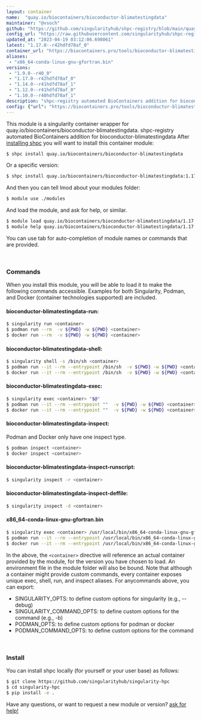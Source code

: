 ```yaml
---
layout: container
name:  "quay.io/biocontainers/bioconductor-blimatestingdata"
maintainer: "@vsoch"
github: "https://github.com/singularityhub/shpc-registry/blob/main/quay.io/biocontainers/bioconductor-blimatestingdata/container.yaml"
config_url: "https://raw.githubusercontent.com/singularityhub/shpc-registry/main/quay.io/biocontainers/bioconductor-blimatestingdata/container.yaml"
updated_at: "2023-04-19 03:12:06.698061"
latest: "1.17.0--r42hdfd78af_0"
container_url: "https://biocontainers.pro/tools/bioconductor-blimatestingdata"
aliases:
 - "x86_64-conda-linux-gnu-gfortran.bin"
versions:
 - "1.9.0--r40_0"
 - "1.17.0--r42hdfd78af_0"
 - "1.14.0--r41hdfd78af_1"
 - "1.12.0--r41hdfd78af_0"
 - "1.10.0--r40hdfd78af_1"
description: "shpc-registry automated BioContainers addition for bioconductor-blimatestingdata"
config: {"url": "https://biocontainers.pro/tools/bioconductor-blimatestingdata", "maintainer": "@vsoch", "description": "shpc-registry automated BioContainers addition for bioconductor-blimatestingdata", "latest": {"1.17.0--r42hdfd78af_0": "sha256:8d1a247e0f4f0b7393219b19729ee6ae0b2974091000dc6d26416da8920dfe7a"}, "tags": {"1.9.0--r40_0": "sha256:e49df655d63121d55ccb57e7725b0f4f5ccf83f14ea8b409b8e0499398947cc2", "1.17.0--r42hdfd78af_0": "sha256:8d1a247e0f4f0b7393219b19729ee6ae0b2974091000dc6d26416da8920dfe7a", "1.14.0--r41hdfd78af_1": "sha256:8976e75b6078c9ff1e95213fd4d531b0fe6fcfc191e459988e1e32b914702540", "1.12.0--r41hdfd78af_0": "sha256:a618b20908033aa4b83f5ab9fddc3cc6081904084161b94311a2a01b6fd2c1fe", "1.10.0--r40hdfd78af_1": "sha256:1d7818236eaa808f4430a97ca17be81bdc533f87e7848650f439d2439dac64b4"}, "docker": "quay.io/biocontainers/bioconductor-blimatestingdata", "aliases": {"x86_64-conda-linux-gnu-gfortran.bin": "/usr/local/bin/x86_64-conda-linux-gnu-gfortran.bin"}}
---
```


This module is a singularity container wrapper for quay.io/biocontainers/bioconductor-blimatestingdata.
shpc-registry automated BioContainers addition for bioconductor-blimatestingdata
After [installing shpc](#install) you will want to install this container module:


```bash
$ shpc install quay.io/biocontainers/bioconductor-blimatestingdata
```

Or a specific version:

```bash
$ shpc install quay.io/biocontainers/bioconductor-blimatestingdata:1.17.0--r42hdfd78af_0
```

And then you can tell lmod about your modules folder:

```bash
$ module use ./modules
```

And load the module, and ask for help, or similar.

```bash
$ module load quay.io/biocontainers/bioconductor-blimatestingdata/1.17.0--r42hdfd78af_0
$ module help quay.io/biocontainers/bioconductor-blimatestingdata/1.17.0--r42hdfd78af_0
```

You can use tab for auto-completion of module names or commands that are provided.

<br>

### Commands

When you install this module, you will be able to load it to make the following commands accessible.
Examples for both Singularity, Podman, and Docker (container technologies supported) are included.

#### bioconductor-blimatestingdata-run:

```bash
$ singularity run <container>
$ podman run --rm  -v ${PWD} -w ${PWD} <container>
$ docker run --rm  -v ${PWD} -w ${PWD} <container>
```

#### bioconductor-blimatestingdata-shell:

```bash
$ singularity shell -s /bin/sh <container>
$ podman run --it --rm --entrypoint /bin/sh  -v ${PWD} -w ${PWD} <container>
$ docker run --it --rm --entrypoint /bin/sh  -v ${PWD} -w ${PWD} <container>
```

#### bioconductor-blimatestingdata-exec:

```bash
$ singularity exec <container> "$@"
$ podman run --it --rm --entrypoint ""  -v ${PWD} -w ${PWD} <container> "$@"
$ docker run --it --rm --entrypoint ""  -v ${PWD} -w ${PWD} <container> "$@"
```

#### bioconductor-blimatestingdata-inspect:

Podman and Docker only have one inspect type.

```bash
$ podman inspect <container>
$ docker inspect <container>
```

#### bioconductor-blimatestingdata-inspect-runscript:

```bash
$ singularity inspect -r <container>
```

#### bioconductor-blimatestingdata-inspect-deffile:

```bash
$ singularity inspect -d <container>
```


#### x86_64-conda-linux-gnu-gfortran.bin

```bash
$ singularity exec <container> /usr/local/bin/x86_64-conda-linux-gnu-gfortran.bin
$ podman run --it --rm --entrypoint /usr/local/bin/x86_64-conda-linux-gnu-gfortran.bin   -v ${PWD} -w ${PWD} <container> -c " $@"
$ docker run --it --rm --entrypoint /usr/local/bin/x86_64-conda-linux-gnu-gfortran.bin   -v ${PWD} -w ${PWD} <container> -c " $@"
```



In the above, the `<container>` directive will reference an actual container provided
by the module, for the version you have chosen to load. An environment file in the
module folder will also be bound. Note that although a container
might provide custom commands, every container exposes unique exec, shell, run, and
inspect aliases. For anycommands above, you can export:

 - SINGULARITY_OPTS: to define custom options for singularity (e.g., --debug)
 - SINGULARITY_COMMAND_OPTS: to define custom options for the command (e.g., -b)
 - PODMAN_OPTS: to define custom options for podman or docker
 - PODMAN_COMMAND_OPTS: to define custom options for the command

<br>

### Install

You can install shpc locally (for yourself or your user base) as follows:

```bash
$ git clone https://github.com/singularityhub/singularity-hpc
$ cd singularity-hpc
$ pip install -e .
```

Have any questions, or want to request a new module or version? [ask for help!](https://github.com/singularityhub/singularity-hpc/issues)